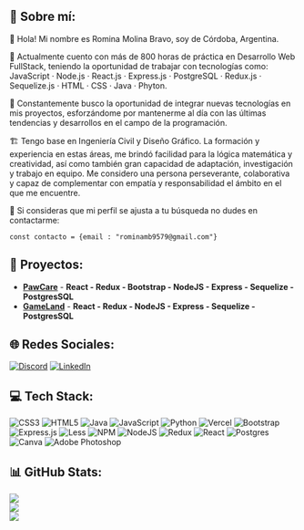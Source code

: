 ## 💫 Sobre mí:
👋 Hola! Mi nombre es Romina Molina Bravo, soy de Córdoba, Argentina.

📌 Actualmente cuento con más de 800 horas de práctica en Desarrollo Web FullStack, teniendo la oportunidad de trabajar con tecnologías como: JavaScript · Node.js · React.js · Express.js · PostgreSQL · Redux.js · Sequelize.js · HTML · CSS · Java · Phyton.

🔎 Constantemente busco la oportunidad de integrar nuevas tecnologías en mis proyectos, esforzándome por mantenerme al día con las últimas tendencias y desarrollos en el campo de la programación.

🏗️ Tengo base en Ingeniería Civil y Diseño Gráfico. La formación y experiencia en estas áreas, me brindó facilidad para la lógica matemática y creatividad, así como también gran capacidad de adaptación, investigación y trabajo en equipo. Me considero una persona perseverante, colaborativa y capaz de complementar con empatía y responsabilidad el ámbito en el que me encuentre.

🚀 Si consideras que mi perfil se ajusta a tu búsqueda no dudes en contactarme:
```
const contacto = {email : "rominamb9579@gmail.com"}
```
## 📂 Proyectos:
- <a href="https://pawcare.vercel.app/" target="_blank">**PawCare**</a> -
**React - Redux - Bootstrap - NodeJS - Express - Sequelize - PostgresSQL**
- <a href="https://pi-videogames-main-kappa.vercel.app/" target="_blank">**GameLand**</a> -
**React - Redux - NodeJS - Express - Sequelize - PostgresSQL**

## 🌐 Redes Sociales:
[![Discord](https://img.shields.io/badge/Discord-%237289DA.svg?logo=discord&logoColor=white)](https://discord.gg/rominamb#8202) [![LinkedIn](https://img.shields.io/badge/LinkedIn-%230077B5.svg?logo=linkedin&logoColor=white)](https://linkedin.com/in/https://www.linkedin.com/in/romina-molina-bravo/) 

## 💻 Tech Stack:
![CSS3](https://img.shields.io/badge/css3-%231572B6.svg?style=flat&logo=css3&logoColor=white) ![HTML5](https://img.shields.io/badge/html5-%23E34F26.svg?style=flat&logo=html5&logoColor=white) ![Java](https://img.shields.io/badge/java-%23ED8B00.svg?style=flat&logo=java&logoColor=white) ![JavaScript](https://img.shields.io/badge/javascript-%23323330.svg?style=flat&logo=javascript&logoColor=%23F7DF1E) ![Python](https://img.shields.io/badge/python-3670A0?style=flat&logo=python&logoColor=ffdd54) ![Vercel](https://img.shields.io/badge/vercel-%23000000.svg?style=flat&logo=vercel&logoColor=white) ![Bootstrap](https://img.shields.io/badge/bootstrap-%23563D7C.svg?style=flat&logo=bootstrap&logoColor=white) ![Express.js](https://img.shields.io/badge/express.js-%23404d59.svg?style=flat&logo=express&logoColor=%2361DAFB) ![Less](https://img.shields.io/badge/less-2B4C80?style=flat&logo=less&logoColor=white) ![NPM](https://img.shields.io/badge/NPM-%23000000.svg?style=flat&logo=npm&logoColor=white) ![NodeJS](https://img.shields.io/badge/node.js-6DA55F?style=flat&logo=node.js&logoColor=white) ![Redux](https://img.shields.io/badge/redux-%23593d88.svg?style=flat&logo=redux&logoColor=white) ![React](https://img.shields.io/badge/react-%2320232a.svg?style=flat&logo=react&logoColor=%2361DAFB) ![Postgres](https://img.shields.io/badge/postgres-%23316192.svg?style=flat&logo=postgresql&logoColor=white) ![Canva](https://img.shields.io/badge/Canva-%2300C4CC.svg?style=flat&logo=Canva&logoColor=white) ![Adobe Photoshop](https://img.shields.io/badge/adobephotoshop-%2331A8FF.svg?style=flat&logo=adobephotoshop&logoColor=white)

## 📊 GitHub Stats:
![](https://github-readme-stats.vercel.app/api?username=rominamb&theme=material-palenight&hide_border=true&include_all_commits=false&count_private=false)<br/>
![](https://github-readme-streak-stats.herokuapp.com/?user=rominamb&theme=material-palenight&hide_border=true)<br/>
![](https://github-readme-stats.vercel.app/api/top-langs/?username=rominamb&theme=material-palenight&hide_border=true&include_all_commits=false&count_private=false&layout=compact)

